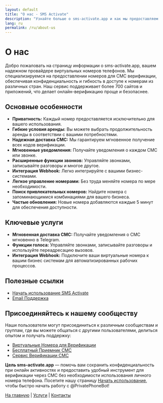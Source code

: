 ```yaml
---
layout: default
title: "О нас - SMS Activate"
description: "Узнайте больше о sms-activate.app и как мы предоставляем виртуальные номера для СМС верификации."
lang: ru
permalink: /ru/about-us
---
```


# О нас

Добро пожаловать на страницу информации о sms-activate.app, вашем надежном провайдере виртуальных номеров телефонов. Мы специализируемся на предоставлении номеров для СМС верификации, обеспечивая конфиденциальность и гибкость в доступе к номерам из различных стран. Наш сервис поддерживает более 700 сайтов и приложений, что делает онлайн-верификацию проще и безопаснее.

## Основные особенности

- **Приватность:** Каждый номер предоставляется исключительно для вашего использования.
- **Гибкие условия аренды:** Вы можете выбрать продолжительность аренды в соответствии с вашими потребностями.
- **Надежная доставка СМС:** Мы гарантируем мгновенное получение всех кодов верификации.
- **Мгновенные уведомления:** Получайте уведомления о каждом СМС или звонке.
- **Расширенные функции звонков:** Управляйте звонками, записывайте разговоры и многое другое.
- **Интеграция Webhook:** Легко интегрируйте с вашими бизнес-системами.
- **Легкое управление номерами:** Без труда меняйте номера по мере необходимости.
- **Поиск привлекательных номеров:** Найдите номера с запоминающимися комбинациями для вашего бизнеса.
- **Частые обновления:** Новые номера добавляются каждые 5 минут для обеспечения доступности.

## Ключевые услуги

- **Мгновенная доставка СМС:** Получайте уведомления о СМС мгновенно в Telegram.
- **Функции голоса:** Управляйте звонками, записывайте разговоры и используйте переадресацию вызовов.
- **Интеграция Webhook:** Подключите ваши виртуальные номера к вашим бизнес системам для автоматизированных рабочих процессов.

## Полезные ссылки

- [Начать использование SMS Activate](https://sms-activate.app/get-started)
- [Email Поддержка](mailto:support@sms-activate.app)
  
## Присоединяйтесь к нашему сообществу

Наши пользователи могут присоединиться к различным сообществам и группам, где вы можете общаться с другими пользователями, делиться опытом и получать поддержку:

- [Виртуальные Номера для Верификации](https://t.me/VirtualNumbersForVerification)
- [Бесплатный Приемник СМС](https://t.me/FreeSmsReceiver)
- [Сервис Верификации СМС](https://t.me/SmsVerificationService)
  
**Цель sms-activate.app** — помочь вам сохранить конфиденциальность при онлайн активностях и предоставить удобный инструмент для верификации через СМС без необходимости использования личного номера телефона. Посетите нашу страницу [Начать использование](https://sms-activate.app/get-started), чтобы быстро начать работу с @PrivatePhoneBot!

[На главную](/ru/) | [Услуги](/ru/services) | [Контакты](/ru/contact)